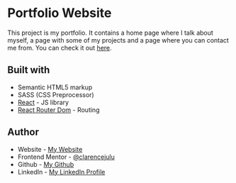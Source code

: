 # Portfolio Website 

This project is my portfolio. It contains a home page where I talk about myself, a page with some of my projects and a page where you can contact me from. You can check it out [here](https://clarencejulu.github.io/my-portfolio).

## Built with

- Semantic HTML5 markup
- SASS (CSS Preprocessor)
- [React](https://reactjs.org/) - JS library
- [React Router Dom](https://v5.reactrouter.com/web/guides/quick-start) - Routing

## Author

- Website - [My Website](https://clarencejulu.github.io/my-portfolio)
- Frontend Mentor - [@clarencejulu](https://www.frontendmentor.io/profile/clarencejulu)
- Github - [My Github](https://github.com/clarencejulu)
- LinkedIn - [My LinkedIn Profile](https://www.linkedin.com/in/clarence-onumajulu/)
